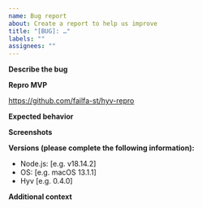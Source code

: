 ```yaml
---
name: Bug report
about: Create a report to help us improve
title: "[BUG]: …"
labels: ""
assignees: ""
---
```


**Describe the bug** 
<!-- A clear and concise description of what the bug is.-->

**Repro MVP**
<!--  A minimal reproduction example. 
      Here's a starter:
-->
https://github.com/failfa-st/hyv-repro

**Expected behavior**
<!-- A clear and concise description of what you expected to happen. -->

**Screenshots** 
<!-- If applicable, add screenshots to help explain your problem. -->

**Versions (please complete the following information):**

- Node.js: [e.g. v18.14.2]
- OS: [e.g. macOS 13.1.1]
- Hyv [e.g. 0.4.0]

**Additional context** 
<!-- Add any other context about the problem here. -->
